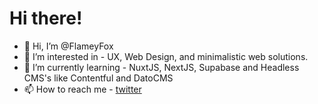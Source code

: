 # Hi there!

- 👋 Hi, I’m @FlameyFox
- 👀 I’m interested in - UX, Web Design, and minimalistic web solutions.
- 🌱 I’m currently learning - NuxtJS, NextJS, Supabase and Headless CMS's like Contentful and DatoCMS
- 📫 How to reach me - [twitter](https://twitter.com/flamey_fox)

<!---
FlameyFox/FlameyFox is a ✨ special ✨ repository because its `README.md` (this file) appears on your GitHub profile.
You can click the Preview link to take a look at your changes.
--->
